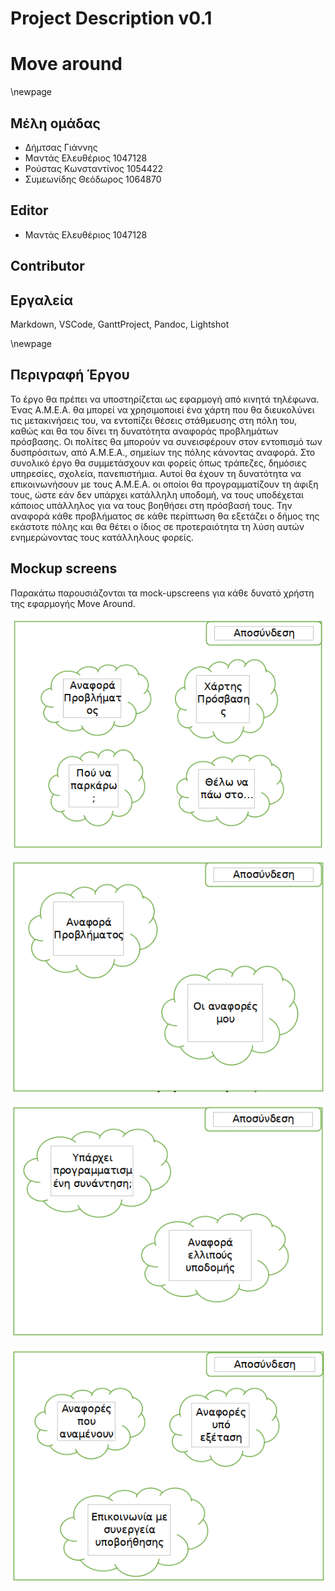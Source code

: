 # Project Description v0.1
# Move around


\newpage

## Μέλη ομάδας
* Δήμτσας Γιάννης 
* Μαντάς Ελευθέριος 1047128
* Ρούστας Κωνσταντίνος 1054422
* Συμεωνίδης Θεόδωρος 1064870

## Editor
* Μαντάς Ελευθέριος 1047128

## Contributor

## Εργαλεία
Markdown, VSCode, GanttProject, Pandoc, Lightshot

\newpage

## Περιγραφή Έργου
Το έργο θα πρέπει να υποστηρίζεται ως εφαρμογή από κινητά τηλέφωνα. Ένας Α.Μ.Ε.Α. θα μπορεί να χρησιμοποιεί ένα χάρτη που θα διευκολύνει τις μετακινήσεις του, να εντοπίζει θέσεις στάθμευσης στη πόλη του, καθώς και θα του δίνει τη δυνατότητα αναφοράς προβλημάτων πρόσβασης. Οι πολίτες θα μπορούν να συνεισφέρουν στον εντοπισμό των δυσπρόσιτων, από Α.Μ.Ε.Α., σημείων της πόλης κάνοντας αναφορά. Στο συνολικό έργο θα συμμετάσχουν και φορείς όπως τράπεζες, δημόσιες υπηρεσίες, σχολεία, πανεπιστήμια. Αυτοί θα έχουν τη δυνατότητα να επικοινωνήσουν με τους Α.Μ.Ε.Α. οι οποίοι θα προγραμματίζουν τη άφιξη τους, ώστε εάν δεν υπάρχει κατάλληλη υποδομή, να τους υποδέχεται κάποιος υπάλληλος για να τους βοηθήσει στη πρόσβασή τους. Την αναφορά κάθε προβλήματος σε κάθε περίπτωση θα εξετάζει ο δήμος της εκάστοτε πόλης και θα θέτει ο ίδιος σε προτεραιότητα τη λύση αυτών ενημερώνοντας τους κατάλληλους φορείς.

## Mockup screens
Παρακάτω παρουσιάζονται τα mock-upscreens για κάθε δυνατό χρήστη της εφαρμογής Move Around.

![Mock-up για «A.M.E.A.»](images/Project-description-1.png)

![Mock-up για «Πολίτες»](images/Project-description-2.png)

![Mock-up για «Φορείς»](images/Project-description-3.png)

![Mock-up για «Δήμος»](images/Project-description-4.png)
